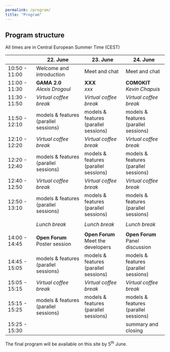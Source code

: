 ```yaml
---
permalink: /program/
title: "Program"
---
```


## Program structure

All times are in Central European Summer Time (CEST)

|  | 22. June | 23. June | 24. June |
|--------------------------|----------------------|--------------------------|----------------------|
|10:50 - 11:00 | Welcome and introduction | Meet and chat | Meet and chat |
|11:00 - 11:30| **GAMA 2.0** <br /> *Alexis Drogoul* | **XXX** <br /> *xxx* | **COMOKIT** <br /> *Kevin Chapuis* |
|11:30 - 11:50 | *Virtual coffee break* | *Virtual coffee break* | *Virtual coffee break* |
|11:50 - 12:10 | models & features <br /> (parallel sessions) | models & features <br /> (parallel sessions) | models & features <br /> (parallel sessions) |
|12:10 - 12:20 | *Virtual coffee break* | *Virtual coffee break* | *Virtual coffee break* |
|12:20 - 12:40 | models & features <br /> (parallel sessions) | models & features <br /> (parallel sessions) | models & features <br /> (parallel sessions) |
|12:40 - 12:50 | *Virtual coffee break* | *Virtual coffee break* | *Virtual coffee break* |
|12:50 - 13:10 | models & features <br /> (parallel sessions) | models & features <br /> (parallel sessions) | models & features <br /> (parallel sessions) |
|  |  |  |  |
|  | *Lunch break* | *Lunch break* | *Lunch break* |
|  |  |  |  |
|14:00 - 14:45 | **Open Forum** <br /> Poster session | **Open Forum** <br /> Meet the developers | **Open Forum** <br /> Panel discussion |
|14:45 - 15:05 | models & features <br /> (parallel sessions) | models & features <br /> (parallel sessions) | models & features <br /> (parallel sessions) |
|15:05 - 15:15 | *Virtual coffee break* | *Virtual coffee break* | *Virtual coffee break* |
|15:15 - 15:25 | models & features <br /> (parallel sessions) | models & features <br /> (parallel sessions) | models & features <br /> (parallel sessions) |
|15:25 - 15:30  |  |  | summary and closing |

The final program will be available on this site by 5<sup>th</sup> June.


